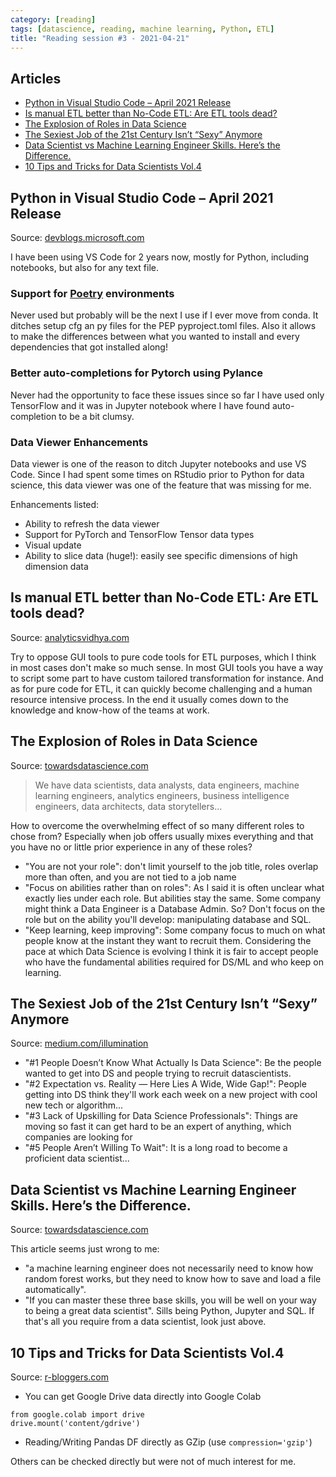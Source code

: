```yaml
---
category: [reading]
tags: [datascience, reading, machine learning, Python, ETL]
title: "Reading session #3 - 2021-04-21"
---
```


## Articles

- [Python in Visual Studio Code – April 2021 Release](#python-in-visual-studio-code--april-2021-release)
- [Is manual ETL better than No-Code ETL: Are ETL tools dead?](#is-manual-etl-better-than-no-code-etl-are-etl-tools-dead)
- [The Explosion of Roles in Data Science](#the-explosion-of-roles-in-data-science)
- [The Sexiest Job of the 21st Century Isn’t “Sexy” Anymore](#the-sexiest-job-of-the-21st-century-isnt-sexy-anymore)
- [Data Scientist vs Machine Learning Engineer Skills. Here’s the Difference.](#data-scientist-vs-machine-learning-engineer-skills-heres-the-difference)
- [10 Tips and Tricks for Data Scientists Vol.4](#10-tips-and-tricks-for-data-scientists-vol4)


<!-- -->

## Python in Visual Studio Code – April 2021 Release

Source: [devblogs.microsoft.com](https://devblogs.microsoft.com/python/python-in-visual-studio-code-april-2021-release/)

I have been using VS Code for 2 years now, mostly for Python, including notebooks, but also for any text file. 

### Support for [Poetry](https://python-poetry.org) environments

Never used but probably will be the next I use if I ever move from conda. It ditches setup cfg an py files for the PEP pyproject.toml files. Also it allows to make the differences between what you wanted to install and every dependencies that got installed along!

### Better auto-completions for Pytorch using Pylance

Never had the opportunity to face these issues since so far I have used only TensorFlow and it was in Jupyter notebook where I have found auto-completion to be a bit clumsy.

### Data Viewer Enhancements

Data viewer is one of the reason to ditch Jupyter notebooks and use VS Code. Since I had spent some times on RStudio prior to Python for data science, this data viewer was one of the feature that was missing for me.

Enhancements listed:
* Ability to refresh the data viewer
* Support for PyTorch and TensorFlow Tensor data types
* Visual update
* Ability to slice data (huge!): easily see specific dimensions of high dimension data


## Is manual ETL better than No-Code ETL: Are ETL tools dead?

Source: [analyticsvidhya.com](https://www.analyticsvidhya.com/blog/2021/04/is-manual-etl-better-than-no-code-etl-are-etl-tools-dead/)

Try to oppose GUI tools to pure code tools for ETL purposes, which I think in most cases don't make so much sense. In most GUI tools you have a way to script some part to have custom tailored transformation for instance. And as for pure code for ETL, it can quickly become challenging and a human resource intensive process. In the end it usually comes down to the knowledge and know-how of the teams at work.


## The Explosion of Roles in Data Science

Source: [towardsdatascience.com](https://towardsdatascience.com/the-explosion-of-roles-in-data-science-5963aa83e1c)

> We have data scientists, data analysts, data engineers, machine learning engineers, analytics engineers, business intelligence engineers, data architects, data storytellers…

How to overcome the overwhelming effect of so many different roles to chose from? Especially when job offers usually mixes everything and that you have no or little prior experience in any of these roles?

* "You are not your role": don't limit yourself to the job title, roles overlap more than often, and you are not tied to a job name
* "Focus on abilities rather than on roles": As I said it is often unclear what exactly lies under each role. But abilities stay the same. Some company might think a Data Engineer is a Database Admin. So? Don't focus on the role but on the ability you'll develop: manipulating database and SQL.
* "Keep learning, keep improving": Some company focus to much on what people know at the instant they want to recruit them. Considering the pace at which Data Science is evolving I think it is fair to accept people who have the fundamental abilities required for DS/ML and who keep on learning.

## The Sexiest Job of the 21st Century Isn’t “Sexy” Anymore

Source: [medium.com/illumination](https://medium.com/illumination/the-sexiest-job-of-the-21st-century-isnt-sexy-anymore-fd5335a5d4d4)

* "#1 People Doesn’t Know What Actually Is Data Science": Be the people wanted to get into DS and people trying to recruit datascientists.
* "#2 Expectation vs. Reality — Here Lies A Wide, Wide Gap!": People getting into DS think they'll work each week on a new project with cool new tech or algorithm...
* "#3 Lack of Upskilling for Data Science Professionals": Things are moving so fast it can get hard to be an expert of anything, which companies are looking for
* "#5 People Aren’t Willing To Wait": It is a long road to become a proficient data scientist...

## Data Scientist vs Machine Learning Engineer Skills. Here’s the Difference.

Source: [towardsdatascience.com](https://towardsdatascience.com/data-scientist-vs-machine-learning-engineer-skills-heres-the-difference-93eb2f4f6f98)

This article seems just wrong to me:
* "a machine learning engineer does not necessarily need to know how random forest works, but they need to know how to save and load a file automatically".
* "If you can master these three base skills, you will be well on your way to being a great data scientist". Sills being Python, Jupyter and SQL. If that's all you require from a data scientist, look just above.

## 10 Tips and Tricks for Data Scientists Vol.4

Source: [r-bloggers.com](https://www.r-bloggers.com/2021/04/10-tips-and-tricks-for-data-scientists-vol-4/)

* You can get Google Drive data directly into Google Colab
  
```
from google.colab import drive
drive.mount('content/gdrive')
```

* Reading/Writing Pandas DF directly as GZip (use `compression='gzip'`)

Others can be checked directly but were not of much interest for me.
